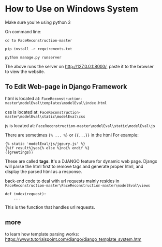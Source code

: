 # How to Use on Windows System

Make sure you're using python 3

On command line:

    cd to FaceReconstruction-master

    pip install -r requirements.txt

    python manage.py runserver

The above runs the server on http://127.0.0.1:8000/, paste it to the browser to view the website.

## To Edit Web-page in Django Framework
html is located at: `FaceReconstruction-master\modelEval\templates\modelEval\index.html`

css is located at: `FaceReconstruction-master\modelEval\static\modelEval\css`

js is located at: `FaceReconstruction-master\modelEval\static\modelEval\js`

There are sometimes `{% ... %}` or `{{...}}` in the html
For example:

    {% static 'modelEval/js/jqeury.js' %}
    {%if result%}yes{% else %}no{% endif %}
    {{greetings}}

These are called **tags**. It's a DJANGO feature for dynamic web page. Django will parse the html first to remove tags and generate proper html, and display the parsed html as a response.


back-end code to deal with url requests mainly resides in  `FaceReconstruction-master\FaceReconstruction-master\modelEval\views`

    def index(request):
        ...

This is the function that handles url requests.

## more

to learn how template parsing works:
https://www.tutorialspoint.com/django/django_template_system.htm



